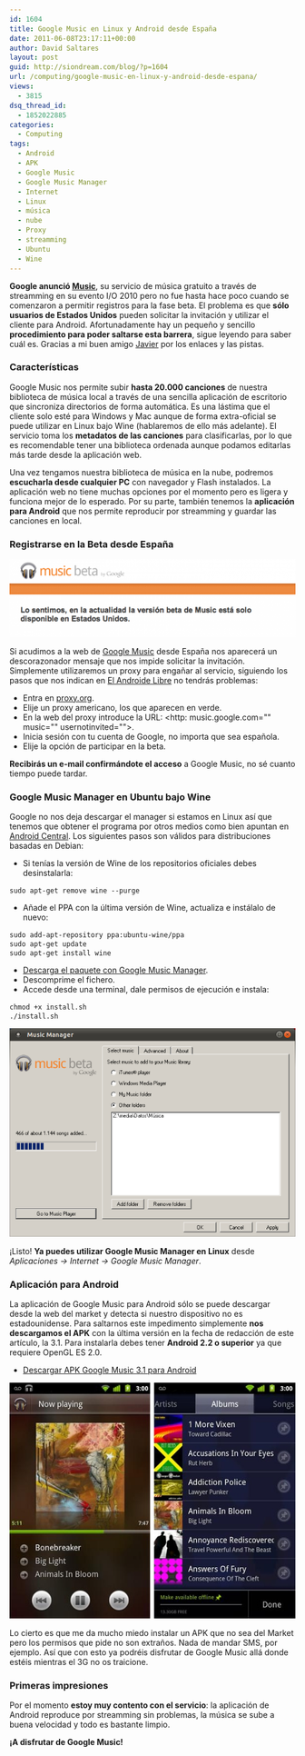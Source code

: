 ```yaml
---
id: 1604
title: Google Music en Linux y Android desde España
date: 2011-06-08T23:17:11+00:00
author: David Saltares
layout: post
guid: http://siondream.com/blog/?p=1604
url: /computing/google-music-en-linux-y-android-desde-espana/
views:
  - 3815
dsq_thread_id:
  - 1852022885
categories:
  - Computing
tags:
  - Android
  - APK
  - Google Music
  - Google Music Manager
  - Internet
  - Linux
  - música
  - nube
  - Proxy
  - streamming
  - Ubuntu
  - Wine
---
```


**Google anunció [Music](http://music.google.com/)**, su servicio de música gratuito a través de streamming en su evento I/O 2010 pero no fue hasta hace poco cuando se comenzaron a permitir registros para la fase beta. El problema es que **sólo usuarios de Estados Unidos** pueden solicitar la invitación y utilizar el cliente para Android. Afortunadamente hay un pequeño y sencillo **procedimiento para poder saltarse esta barrera**, sigue leyendo para saber cuál es. Gracias a mi buen amigo [Javier](http://ragingbit.com/blog/) por los enlaces y las pistas.

### Características

Google Music nos permite subir **hasta 20.000 canciones** de nuestra biblioteca de música local a través de una sencilla aplicación de escritorio que sincroniza directorios de forma automática. Es una lástima que el cliente solo esté para Windows y Mac aunque de forma extra-oficial se puede utilizar en Linux bajo Wine (hablaremos de ello más adelante). El servicio toma los **metadatos de las canciones** para clasificarlas, por lo que es recomendable tener una biblioteca ordenada aunque podamos editarlas más tarde desde la aplicación web.

Una vez tengamos nuestra biblioteca de música en la nube, podremos **escucharla desde cualquier PC** con navegador y Flash instalados. La aplicación web no tiene muchas opciones por el momento pero es ligera y funciona mejor de lo esperado. Por su parte, también tenemos la **aplicación para Android** que nos permite reproducir por streamming y guardar las canciones en local.

### Registrarse en la Beta desde España

![solo-eeuu.png](/img/wp/solo-eeuu.png)

Si acudimos a la web de [Google Music](http://music.google.com/) desde España nos aparecerá un descorazonador mensaje que nos impide solicitar la invitación. Simplemente utilizaremos un proxy para engañar al servicio, siguiendo los pasos que nos indican en [El Androide Libre](http://www.elandroidelibre.com/2011/05/tutorial-apuntate-a-la-beta-de-google-music-desde-cualquier-pais-y-con-cualquier-cuenta-google.html) no tendrás problemas:

* Entra en [proxy.org](http://proxy.org).
* Elije un proxy americano, los que aparecen en verde.
* En la web del proxy introduce la URL: <http: music.google.com="" music="" usernotinvited="">.
* Inicia sesión con tu cuenta de Google, no importa que sea española.
* Elije la opción de participar en la beta.

**Recibirás un e-mail confirmándote el acceso** a Google Music, no sé cuanto tiempo puede tardar.

### Google Music Manager en Ubuntu bajo Wine

Google no nos deja descargar el manager si estamos en Linux así que tenemos que obtener el programa por otros medios como bien apuntan en [Android Central](http://www.androidcentral.com/using-google-music-manager-ubuntu-made-easy). Los siguientes pasos son válidos para distribuciones basadas en Debian:

* Si tenías la versión de Wine de los repositorios oficiales debes desinstalarla:

```
sudo apt-get remove wine --purge
```


* Añade el PPA con la última versión de Wine, actualiza e instálalo de nuevo:

```
sudo add-apt-repository ppa:ubuntu-wine/ppa
sudo apt-get update
sudo apt-get install wine
```


* [Descarga el paquete con Google Music Manager](http://dl.dropbox.com/u/1439807/gmm.zip).
* Descomprime el fichero.
* Accede desde una terminal, dale permisos de ejecución e instala:

```
chmod +x install.sh
./install.sh
```


![musicmanager.png](/img/wp/musicmanager.png)


¡Listo! **Ya puedes utilizar Google Music Manager en Linux** desde *Aplicaciones -> Internet -> Google Music Manager*.

### Aplicación para Android

La aplicación de Google Music para Android sólo se puede descargar desde la web del market y detecta si nuestro dispositivo no es estadounidense. Para saltarnos este impedimento simplemente **nos descargamos el APK** con la última versión en la fecha de redacción de este artículo, la 3.1. Para instalarla debes tener **Android 2.2 o superior** ya que requiere OpenGL ES 2.0.

* [Descargar APK Google Music 3.1 para Android](http://dl.dropbox.com/u/1439807/com.google.android.music-2.apk)

![google-music-android.jpg](/img/wp/google-music-android.jpg)

Lo cierto es que me da mucho miedo instalar un APK que no sea del Market pero los permisos que pide no son extraños. Nada de mandar SMS, por ejemplo. Así que con esto ya podréis disfrutar de Google Music allá donde estéis mientras el 3G no os traicione.

### Primeras impresiones

Por el momento **estoy muy contento con el servicio**: la aplicación de Android reproduce por streamming sin problemas, la música se sube a buena velocidad y todo es bastante limpio.

**¡A disfrutar de Google Music!**
